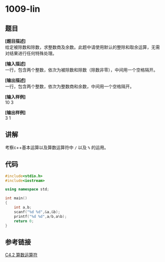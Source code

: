 # 1009-lin
## 题目  
**[题目描述]**  
给定被除数和除数，求整数商及余数。此题中请使用默认的整除和取余运算，无需对结果进行任何特殊处理。  

**[输入描述]**   
一行，包含两个整数，依次为被除数和除数（除数非零），中间用一个空格隔开。  

**[输出描述]**  
一行，包含两个整数，依次为整数商和余数，中间用一个空格隔开。  

**[输入样例]**  
10 3  

**[输出样例]**  
3 1  

## 讲解  
考察c++基本运算以及算数运算符中 `/` 以及  `%`  的运用。  

## 代码  

```cpp
#include<stdio.h>
#include<iostream>

using namespace std;

int main()
{
	int a,b;
	scanf("%d %d",&a,&b);
	printf("%d %d",a/b,a%b);
	return 0;
}
```

## 参考链接  
[C4.2 算数运算符]([1])